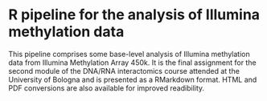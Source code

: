 # R pipeline for the analysis of Illumina methylation data
This pipeline comprises some base-level analysis of Illumina methylation data from Illumina Methylation Array 450k. 
It is the final assignment for the second module of the DNA/RNA interactomics course attended at the University of Bologna
and is presented as a RMarkdown format. HTML and PDF conversions are also available for improved readibility. 
